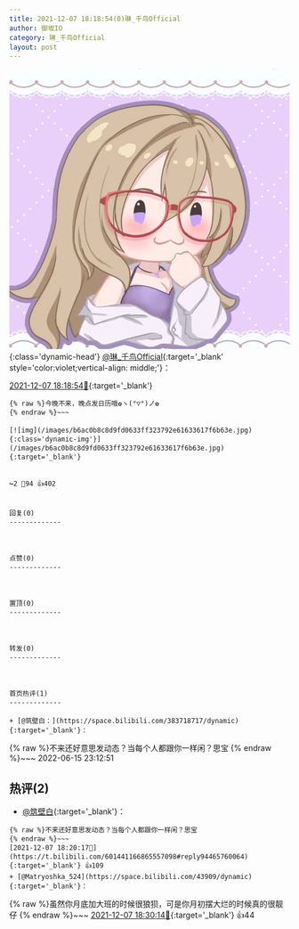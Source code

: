 ```yaml
---
title: 2021-12-07 18:18:54(0)琳_千鸟Official
author: 御坂IO
category: 琳_千鸟Official
layout: post
---
```


![img](/images/c0a88f85ebd0d056f37b114e0748e69556c8b488.jpg){:class='dynamic-head'}
[@琳_千鸟Official](https://space.bilibili.com/1620923329/dynamic){:target='_blank' style='color:violet;vertical-align: middle;'}：

[2021-12-07 18:18:54🔗](https://t.bilibili.com/601441166865557098){:target='_blank'}

~~~
{% raw %}今晚不来，晚点发日历哦✿ヽ(°▽°)ノ✿
{% endraw %}~~~

[![img](/images/b6ac0b8c8d9fd0633ff323792e61633617f6b63e.jpg){:class='dynamic-img'}](/images/b6ac0b8c8d9fd0633ff323792e61633617f6b63e.jpg){:target='_blank'}


↪️2 💬94 👍402


回复(0)
-------------



点赞(0)
-------------



置顶(0)
-------------



转发(0)
-------------



首页热评(1)
-------------

+ [@筑壁白：](https://space.bilibili.com/383718717/dynamic){:target='_blank'}：
~~~
{% raw %}不来还好意思发动态？当每个人都跟你一样闲？思宝
{% endraw %}~~~
2022-06-15 23:12:51


热评(2)
-------------

+ [@筑壁白](https://space.bilibili.com/383718717/dynamic){:target='_blank'}：
~~~
{% raw %}不来还好意思发动态？当每个人都跟你一样闲？思宝
{% endraw %}~~~
[2021-12-07 18:20:17🔗](https://t.bilibili.com/601441166865557098#reply94465760064){:target='_blank'} 👍109
+ [@Matryoshka_524](https://space.bilibili.com/43909/dynamic){:target='_blank'}：
~~~
{% raw %}虽然你月底加大班的时候很狼狈，可是你月初摆大烂的时候真的很靓仔
{% endraw %}~~~
[2021-12-07 18:30:14🔗](https://t.bilibili.com/601441166865557098#reply94466726528){:target='_blank'} 👍44


